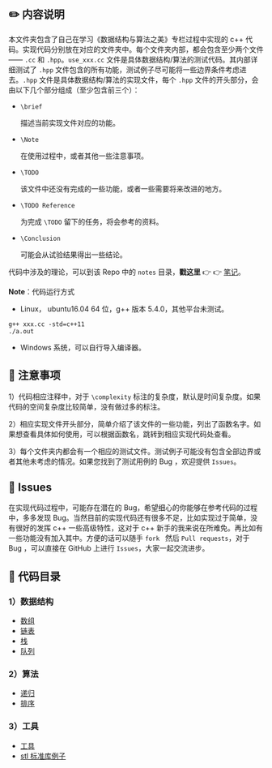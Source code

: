 ## :pencil2: 内容说明

本文件夹包含了自己在学习《数据结构与算法之美》专栏过程中实现的 c++ 代码。实现代码分别放在对应的文件夹中。每个文件夹内部，都会包含至少两个文件—— `.cc` 和 `.hpp`。`use_xxx.cc` 文件是具体数据结构/算法的测试代码。其内部详细测试了 `.hpp` 文件包含的所有功能，测试例子尽可能将一些边界条件考虑进去。`.hpp` 文件是具体数据结构/算法的实现文件，每个 `.hpp` 文件的开头部分，会由以下几个部分组成（至少包含前三个）：

- `\brief`

  描述当前实现文件对应的功能。

- `\Note`

  在使用过程中，或者其他一些注意事项。

- `\TODO`

  该文件中还没有完成的一些功能，或者一些需要将来改进的地方。

- `\TODO Reference`

  为完成 `\TODO` 留下的任务，将会参考的资料。

- `\Conclusion`

  可能会从试验结果得出一些结论。

代码中涉及的理论，可以到该 Repo 中的 `notes` 目录，**戳这里** :point_right: :point_right: [笔记](notes/)。





**Note**：代码运行方式

- Linux， ubuntu16.04 64 位，g++ 版本 5.4.0，其他平台未测试。

```shell
g++ xxx.cc -std=c++11
./a.out
```

-  Windows 系统，可以自行导入编译器。





## :memo: 注意事项

1）代码相应注释中，对于 `\complexity` 标注的复杂度，默认是时间复杂度。如果代码的空间复杂度比较简单，没有做过多的标注。

2）相应实现文件开头部分，简单介绍了该文件的一些功能，列出了函数名字。如果想查看具体如何使用，可以根据函数名，跳转到相应实现代码处查看。

3）每个文件夹内都会有一个相应的测试文件。测试例子可能没有包含全部边界或者其他未考虑的情况。如果您找到了测试用例的 Bug ，欢迎提供 `Issues`。





## :paperclip:  Issues

在实现代码过程中，可能存在潜在的 Bug，希望细心的你能够在参考代码的过程中，多多发现 Bug。当然目前的实现代码还有很多不足，比如实现过于简单，没有很好的发挥 c++ 一些高级特性，这对于 c++ 新手的我来说在所难免。再比如有一些功能没有加入其中。方便的话可以随手 `fork ` 然后 `Pull requests`，对于 Bug ，可以直接在 GitHub 上进行 `Issues`，大家一起交流进步。





## :file_folder: 代码目录

### 1）数据结构

- [数组](array/)
- [链表](list/)
- [栈](stack/)
- [队列](queue/)



### 2）算法

- [递归](recursion/)
- [排序](sort)



### 3）工具

- [工具](utils/)
- [stl 标准库例子](stl_examples/)